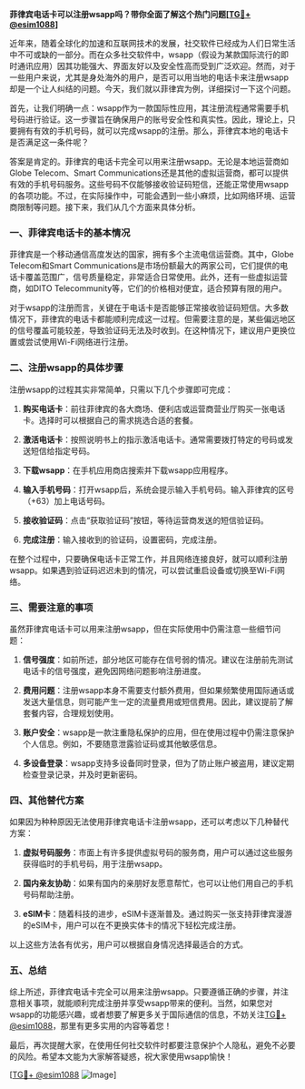**菲律宾电话卡可以注册wsapp吗？带你全面了解这个热门问题[[TG💪+ @esim1088](https://t.me/s/esim1088)]**

近年来，随着全球化的加速和互联网技术的发展，社交软件已经成为人们日常生活中不可或缺的一部分。而在众多社交软件中，wsapp（假设为某款国际流行的即时通讯应用）因其功能强大、界面友好以及安全性高而受到广泛欢迎。然而，对于一些用户来说，尤其是身处海外的用户，是否可以用当地的电话卡来注册wsapp却是一个让人纠结的问题。今天，我们就以菲律宾为例，详细探讨一下这个问题。

首先，让我们明确一点：wsapp作为一款国际性应用，其注册流程通常需要手机号码进行验证。这一步骤旨在确保用户的账号安全性和真实性。因此，理论上，只要拥有有效的手机号码，就可以完成wsapp的注册。那么，菲律宾本地的电话卡是否满足这一条件呢？

答案是肯定的。菲律宾的电话卡完全可以用来注册wsapp。无论是本地运营商如Globe Telecom、Smart Communications还是其他的虚拟运营商，都可以提供有效的手机号码服务。这些号码不仅能够接收验证码短信，还能正常使用wsapp的各项功能。不过，在实际操作中，可能会遇到一些小麻烦，比如网络环境、运营商限制等问题。接下来，我们从几个方面来具体分析。

### 一、菲律宾电话卡的基本情况

菲律宾是一个移动通信高度发达的国家，拥有多个主流电信运营商。其中，Globe Telecom和Smart Communications是市场份额最大的两家公司，它们提供的电话卡覆盖范围广，信号质量稳定，非常适合日常使用。此外，还有一些虚拟运营商，如DITO Telecommunity等，它们的价格相对便宜，适合预算有限的用户。

对于wsapp的注册而言，关键在于电话卡是否能够正常接收验证码短信。大多数情况下，菲律宾的电话卡都能顺利完成这一过程。但需要注意的是，某些偏远地区的信号覆盖可能较差，导致验证码无法及时收到。在这种情况下，建议用户更换位置或尝试使用Wi-Fi网络进行注册。

### 二、注册wsapp的具体步骤

注册wsapp的过程其实非常简单，只需以下几个步骤即可完成：

1. **购买电话卡**：前往菲律宾的各大商场、便利店或运营商营业厅购买一张电话卡。选择时可以根据自己的需求挑选合适的套餐。
   
2. **激活电话卡**：按照说明书上的指示激活电话卡。通常需要拨打特定的号码或发送短信给指定号码。

3. **下载wsapp**：在手机应用商店搜索并下载wsapp应用程序。

4. **输入手机号码**：打开wsapp后，系统会提示输入手机号码。输入菲律宾的区号（+63）加上电话号码。

5. **接收验证码**：点击“获取验证码”按钮，等待运营商发送的短信验证码。

6. **完成注册**：输入接收到的验证码，设置密码，完成注册。

在整个过程中，只要确保电话卡正常工作，并且网络连接良好，就可以顺利注册wsapp。如果遇到验证码迟迟未到的情况，可以尝试重启设备或切换至Wi-Fi网络。

### 三、需要注意的事项

虽然菲律宾电话卡可以用来注册wsapp，但在实际使用中仍需注意一些细节问题：

1. **信号强度**：如前所述，部分地区可能存在信号弱的情况。建议在注册前先测试电话卡的信号强度，避免因网络问题影响注册进度。

2. **费用问题**：注册wsapp本身不需要支付额外费用，但如果频繁使用国际通话或发送大量信息，则可能产生一定的流量费用或短信费用。因此，建议提前了解套餐内容，合理规划使用。

3. **账户安全**：wsapp是一款注重隐私保护的应用，但在使用过程中仍需注意保护个人信息。例如，不要随意泄露验证码或其他敏感信息。

4. **多设备登录**：wsapp支持多设备同时登录，但为了防止账户被盗用，建议定期检查登录记录，并及时更新密码。

### 四、其他替代方案

如果因为种种原因无法使用菲律宾电话卡注册wsapp，还可以考虑以下几种替代方案：

1. **虚拟号码服务**：市面上有许多提供虚拟号码的服务商，用户可以通过这些服务获得临时的手机号码，用于注册wsapp。

2. **国内亲友协助**：如果有国内的亲朋好友愿意帮忙，也可以让他们用自己的手机号码帮助注册。

3. **eSIM卡**：随着科技的进步，eSIM卡逐渐普及。通过购买一张支持菲律宾漫游的eSIM卡，用户可以在不更换实体卡的情况下轻松完成注册。

以上这些方法各有优劣，用户可以根据自身情况选择最适合的方式。

### 五、总结

综上所述，菲律宾电话卡完全可以用来注册wsapp。只要遵循正确的步骤，并注意相关事项，就能顺利完成注册并享受wsapp带来的便利。当然，如果您对wsapp的功能感兴趣，或者想要了解更多关于国际通信的信息，不妨关注[TG💪+ @esim1088](https://t.me/s/esim1088)，那里有更多实用的内容等着您！

最后，再次提醒大家，在使用任何社交软件时都要注意保护个人隐私，避免不必要的风险。希望本文能为大家解答疑惑，祝大家使用wsapp愉快！

[[TG💪+ @esim1088](https://t.me/s/esim1088) ![Image](https://i.postimg.cc/4NQfJmqS/Snipaste-2025-05-13-00-14-12.png)]